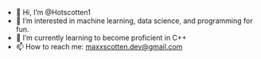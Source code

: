 - 👋 Hi, I’m @Hotscotten1
- 👀 I’m interested in machine learning, data science, and programming for fun.
- 🌱 I’m currently learning to become proficient in C++
- 📫 How to reach me: maxxscotten.dev@gmail.com

<!---
Hotscotten1/Hotscotten1 is a ✨ special ✨ repository because its `README.md` (this file) appears on your GitHub profile.
You can click the Preview link to take a look at your changes.
--->
